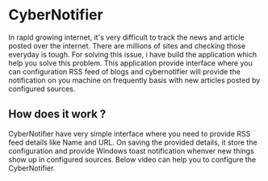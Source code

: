 # CyberNotifier
In rapid growing internet, it's very difficult to track the news and article posted over the internet. There are millions of sites and checking those everyday is tough. For solving this issue, i have build the application which help you solve this problem. This application provide interface where you can configuration RSS feed of blogs and cybernotifier will provide the notification on you machine on frequently basis with new articles posted by configured sources.
## How does it work ?
CyberNotifier have very simple interface where you need to provide RSS feed details like Name and URL. On saving the provided details, it store the configuration and provide Windows toast notification whenver new things show up in configured sources. Below video can help you to configure the CyberNotifier.